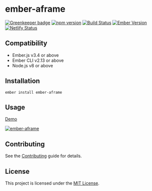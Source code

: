 ember-aframe
==============================================================================

[![Greenkeeper badge](https://badges.greenkeeper.io/ember-vr/ember-aframe.svg)](https://greenkeeper.io/)
[![npm version](https://badge.fury.io/js/ember-aframe.svg)](https://badge.fury.io/js/ember-aframe)
[![Build Status](https://travis-ci.org/ember-vr/ember-aframe.svg?branch=master)](https://travis-ci.org/ember-vr/ember-aframe)
[![Ember Version](https://img.shields.io/badge/ember-2.16%2B-brightgreen.svg)](https://www.emberjs.com/)
[![Netlify Status](https://api.netlify.com/api/v1/badges/30380f17-b129-4ccd-9cff-d204b0ad9a06/deploy-status)](https://app.netlify.com/sites/ember-aframe/deploys)


Compatibility
------------------------------------------------------------------------------

* Ember.js v3.4 or above
* Ember CLI v2.13 or above
* Node.js v8 or above


Installation
------------------------------------------------------------------------------

```
ember install ember-aframe
```


Usage
------------------------------------------------------------------------------

[Demo](https://ember-aframe.netlify.com)

[![ember-aframe](http://img.youtube.com/vi/I3o3lV_yfIE/0.jpg)](https://www.youtube.com/watch?v=I3o3lV_yfIE)


Contributing
------------------------------------------------------------------------------

See the [Contributing](CONTRIBUTING.md) guide for details.


License
------------------------------------------------------------------------------

This project is licensed under the [MIT License](LICENSE.md).
